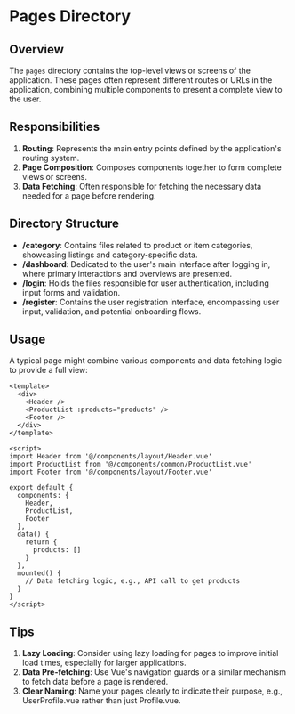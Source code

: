 # Pages Directory

## Overview

The `pages` directory contains the top-level views or screens of the application. These pages often represent different routes or URLs in the application, combining multiple components to present a complete view to the user.

## Responsibilities

1. **Routing**: Represents the main entry points defined by the application's routing system.
2. **Page Composition**: Composes components together to form complete views or screens.
3. **Data Fetching**: Often responsible for fetching the necessary data needed for a page before rendering.

## Directory Structure

- **/category**: Contains files related to product or item categories, showcasing listings and category-specific data.
- **/dashboard**: Dedicated to the user's main interface after logging in, where primary interactions and overviews are presented.
- **/login**: Holds the files responsible for user authentication, including input forms and validation.
- **/register**: Contains the user registration interface, encompassing user input, validation, and potential onboarding flows.

## Usage

A typical page might combine various components and data fetching logic to provide a full view:

```vue
<template>
  <div>
    <Header />
    <ProductList :products="products" />
    <Footer />
  </div>
</template>

<script>
import Header from '@/components/layout/Header.vue'
import ProductList from '@/components/common/ProductList.vue'
import Footer from '@/components/layout/Footer.vue'

export default {
  components: {
    Header,
    ProductList,
    Footer
  },
  data() {
    return {
      products: []
    }
  },
  mounted() {
    // Data fetching logic, e.g., API call to get products
  }
}
</script>
```

## Tips

1. **Lazy Loading**: Consider using lazy loading for pages to improve initial load times, especially for larger applications.
2. **Data Pre-fetching**: Use Vue's navigation guards or a similar mechanism to fetch data before a page is rendered.
3. **Clear Naming**: Name your pages clearly to indicate their purpose, e.g., UserProfile.vue rather than just Profile.vue.
